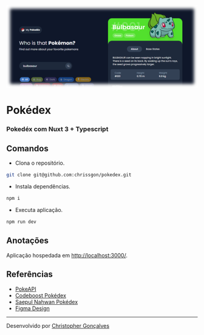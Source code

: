 ![Pokédex](./public/thumb.png)

# Pokédex
### Pokedéx com Nuxt 3 + Typescript

## Comandos
- Clona o repositório.
``` bash
git clone git@github.com:chrissgon/pokedex.git
```
- Instala dependências.
``` bash
npm i
```
- Executa aplicação.
``` bash
npm run dev
```

## Anotações
Aplicação hospedada em <a href="http://localhost:3000/">http://localhost:3000/</a>.

## Referências
- [PokeAPI](https://pokeapi.co/docs/v2)
- [Codeboost Pokédex](https://codeboost.com.br/projetos/pokeapi/)
- [Saepul Nahwan Pokédex](https://dribbble.com/shots/6545819-Pokedex-App)
- [Figma Design](https://www.figma.com/file/RvD6nikB1px2Kpt1VJfsxV/Pokedex?t=UtfWb2l7p2VAcdgF-6)

---
Desenvolvido por [Christopher Gonçalves](https://github.com/chrissgon)
